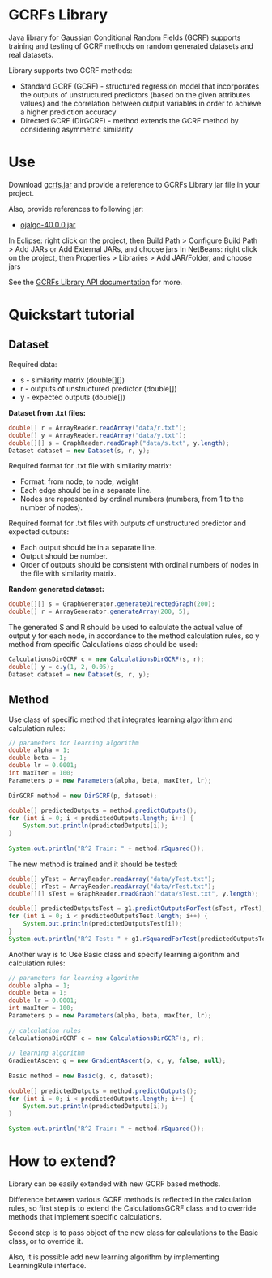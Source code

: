 GCRFs Library
=====================
Java library for Gaussian Conditional Random Fields (GCRF) supports training and testing of GCRF methods on random generated datasets and real datasets.

Library supports two GCRF methods:
- Standard GCRF (GCRF) - structured regression model that incorporates the outputs of unstructured predictors (based on the given attributes values) and the correlation between output variables in order to achieve a higher prediction accuracy
- Directed GCRF (DirGCRF) -  method extends the GCRF method by considering asymmetric similarity

Use
=====================

Download <a href="https://github.com/vujicictijana/Library/blob/master/gcrfs.jar?raw=true">gcrfs.jar</a> and provide a reference to GCRFs Library jar file in your project.

Also, provide references to following jar:
- <a href="https://github.com/vujicictijana/GCRFs_Library/blob/master/Library/resources/ojalgo-40.0.0.jar?raw=true">ojalgo-40.0.0.jar</a> 

In Eclipse: right click on the project, then Build Path > Configure Build Path > Add JARs or Add External JARs, and choose jars
In NetBeans: right click on the project, then Properties > Libraries > Add JAR/Folder, and choose jars

See the <a href="http://htmlpreview.github.io/?https://github.com/vujicictijana/Library/blob/master/Library/api/index.html">GCRFs Library API documentation</a> for more.

Quickstart tutorial
=====================

<h2>Dataset </h2>

Required data:
- s - similarity matrix (double[][])
- r - outputs of unstructured predictor (double[])
- y - expected outputs (double[])
   
<b> Dataset from .txt files: </b>

```java
double[] r = ArrayReader.readArray("data/r.txt");
double[] y = ArrayReader.readArray("data/y.txt");
double[][] s = GraphReader.readGraph("data/s.txt", y.length);
Dataset dataset = new Dataset(s, r, y);
```

Required format for .txt file with similarity matrix:
- Format: from node, to node, weight
- Each edge should be in a separate line.
- Nodes are represented by ordinal numbers (numbers, from 1 to the number of nodes).

Required format for .txt files with outputs of unstructured predictor and expected outputs:
- Each output should be in a separate line.
- Output should be number.
- Order of outputs should be consistent with ordinal numbers of nodes in the file with similarity matrix.

<b> Random generated dataset: </b>

```java
double[][] s = GraphGenerator.generateDirectedGraph(200);
double[] r = ArrayGenerator.generateArray(200, 5);
```

The generated S and R should be used to calculate the actual value of output y for each node, in accordance to the method calculation rules, so y method from specific Calculations class should be used:

```java
CalculationsDirGCRF c = new CalculationsDirGCRF(s, r);
double[] y = c.y(1, 2, 0.05);
Dataset dataset = new Dataset(s, r, y);
```

<h2>Method</h2>

Use class of specific method that integrates learning algorithm and calculation rules:

```java
// parameters for learning algorithm
double alpha = 1;
double beta = 1;
double lr = 0.0001;
int maxIter = 100;
Parameters p = new Parameters(alpha, beta, maxIter, lr);
		
DirGCRF method = new DirGCRF(p, dataset);
		
double[] predictedOutputs = method.predictOutputs();
for (int i = 0; i < predictedOutputs.length; i++) {
	System.out.println(predictedOutputs[i]);
}
		
System.out.println("R^2 Train: " + method.rSquared());
```

The new method is trained and it should be tested:

```java
double[] yTest = ArrayReader.readArray("data/yTest.txt");
double[] rTest = ArrayReader.readArray("data/rTest.txt");
double[][] sTest = GraphReader.readGraph("data/sTest.txt", y.length);

double[] predictedOutputsTest = g1.predictOutputsForTest(sTest, rTest);
for (int i = 0; i < predictedOutputsTest.length; i++) {
	System.out.println(predictedOutputsTest[i]);
}
System.out.println("R^2 Test: " + g1.rSquaredForTest(predictedOutputsTest, yTest));
```

Another way is to Use Basic class and specify learning algorithm and calculation rules:


```java
// parameters for learning algorithm
double alpha = 1;
double beta = 1;
double lr = 0.0001;
int maxIter = 100;
Parameters p = new Parameters(alpha, beta, maxIter, lr);
		
// calculation rules
CalculationsDirGCRF c = new CalculationsDirGCRF(s, r);
		
// learning algorithm
GradientAscent g = new GradientAscent(p, c, y, false, null);
		
Basic method = new Basic(g, c, dataset);
		
double[] predictedOutputs = method.predictOutputs();
for (int i = 0; i < predictedOutputs.length; i++) {
	System.out.println(predictedOutputs[i]);
}
		
System.out.println("R^2 Train: " + method.rSquared());
```
How to extend?
=====================

Library can be easily extended with new GCRF based methods.

Difference between various GCRF methods is reflected in the calculation rules, so first step is to
extend the CalculationsGCRF class and to override methods that implement specific calculations.

Second step is to pass object of the new class for calculations to the Basic class, or to override it.

Also, it is possible add new learning algorithm by implementing LearningRule interface.
